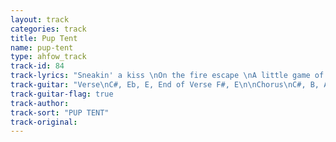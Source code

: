 ```yaml
---
layout: track
categories: track
title: Pup Tent
name: pup-tent
type: ahfow_track
track-id: 84
track-lyrics: "Sneakin' a kiss \nOn the fire escape \nA little game of pup tent \nWith a blanket and a broom \nMy mind is taking photographs \nOf every little thing \nExhibit number 2 ...\nA piece of white chocolate \n\nAnd if you want me to, \nI'm gonna cry you a river tonight \nAnd if you ask me to,\nI'm gonna crawl right into your dreams \nAnd did you know, \nI feel a chokin' in the back of my throat \n\nI see you walkin'\nWalkin' on tippytoes \nSwayin' like a sunflower \nOn a Spanish afternoon \nMy mind is taking photographs \nOf every little thing \nExhibit number 8 ...\ndon't be late \n\nYou crept in \nUnderneath the radar \nLiving in a glass house \nSleeping on a glass bed \nBut my mind has taken photographs \nOf every little thing \nHoney turn around \nAnd the shame remains"
track-guitar: "Verse\nC#, Eb, E, End of Verse F#, E\n\nChorus\nC#, B, A, end of chorus F#, E, F#, A\n\n(provided by Drew)"
track-guitar-flag: true
track-author: 
track-sort: "PUP TENT"
track-original: 
---
```

